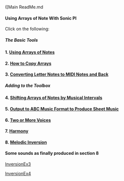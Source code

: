 ([Main ReadMe.md
#### Using Arrays of Note With Sonic PI

Click on the following:

##### The Basic Tools

#### 1. [Using Arrays of Notes]( https://github.com/ClearMemory041063/SonicPiNoteArrays/tree/master/NotesInDataArrays )

#### 2. [How to Copy Arrays]( https://github.com/ClearMemory041063/SonicPiNoteArrays/tree/master/CopyingArrays)

#### 3. [Converting Letter Notes to MIDI Notes and Back](https://github.com/ClearMemory041063/SonicPiNoteArrays/tree/master/NoteConversion )

##### Adding to the Toolbox

#### 4. [Shifting Arrays of Notes by Musical Intervals](https://github.com/ClearMemory041063/SonicPiNoteArrays/tree/master/Shifting )

#### 5. [Output to ABC Music Format to Produce Sheet Music]( https://github.com/ClearMemory041063/SonicPiNoteArrays/tree/master/ABCformat) 

#### 6. [Two or More Voices]( https://github.com/ClearMemory041063/SonicPiNoteArrays/tree/master/TwoOrMoreVoices)

#### 7. [Harmony]( https://github.com/ClearMemory041063/SonicPiNoteArrays/tree/master/Harmony)

#### 8. [Melodic Inversion](https://github.com/ClearMemory041063/SonicPiNoteArrays/tree/master/MelodicInversion)

#### Some sounds as finally produced in section 8

[InversionEx3]( https://drive.google.com/open?id=0BxMOEsGLzwfeYW44UzhTaGNOcU0)


[InversionEx4]( https://drive.google.com/open?id=0BxMOEsGLzwfeMVdlOFNLbEZhMzQ)
 



